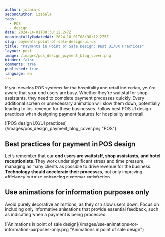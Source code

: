 ```yaml
---
author: joanna-c
secondAuthor: izabela
tags:
  - POS
  - design
date: 2024-10-01T08:38:12.247Z
meaningfullyUpdatedAt: 2024-10-01T08:38:12.275Z
slug: payments-point-of-sale-design-ui-ux
title: "Payments in Point of Sale Design: Best UI/UX Practices"
layout: post
image: /images/pos_design_payment_blog_cover.png
hidden: false
comments: true
published: true
language: en
---
```

If you develop POS systems for the hospitality and retail industries, you're aware that your end users are busy. Whether they're waitstaff or shop assistants, they need to complete payment processes quickly. Every additional screen or unnecessary animation will slow them down, potentially leading to lost revenue for these businesses. Follow best POS UI design practices when designing payment features for hospitality and retail.

<div className="image">![POS design UX/UI practices](/images/pos_design_payment_blog_cover.png "POS")</div>

## Best practices for payment in POS design

Let’s remember that our **end users are waitstaff, shop assistants, and hotel receptionists**. They work under significant stress and time pressure, managing as many clients as possible to drive revenue for the business. **Technology should accelerate their processes**, not only improving efficiency but also enhancing customer satisfaction.

## Use animations for information purposes only

Avoid purely decorative animations, as they can slow users down. Focus on including only informative animations that provide essential feedback, such as indicating when a payment is being processed.

<div className="image">![Animations in point of sale design](/images/use-animations-for-information-purposes-only.png "Animations in point of sale design")</div>